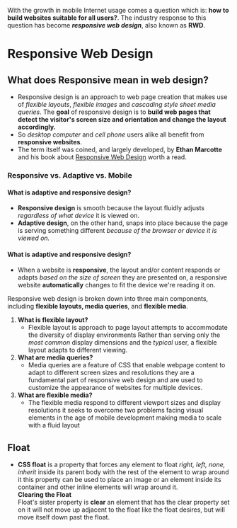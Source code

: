 With the growth in mobile Internet usage comes a question which is: **how to build websites suitable for all users?**. The industry response to this question has become ***responsive web design***, also known as **RWD**.
# Responsive Web Design
## What does Responsive mean in web design?
- Responsive design is an approach to web page creation that makes use of *flexible layouts*, *flexible images* and *cascading style sheet media queries*. The **goal** of responsive design is to **build web pages that detect the visitor's screen size and orientation and change the layout accordingly.**
- So *desktop computer* and *cell phone* users alike all benefit from **responsive websites**.
- The term itself was coined, and largely developed, by **Ethan Marcotte** and his book about [Responsive Web Design](https://abookapart.com/products/responsive-web-design) worth a read.
### Responsive vs. Adaptive vs. Mobile
#### What is adaptive and responsive design?  
- **Responsive design** is smooth because the layout fluidly adjusts *regardless of what device* it is viewed on.   
- **Adaptive design**, on the other hand, snaps into place because the page is serving something different *because of the browser or device it is viewed on.*
#### What is adaptive and responsive design?  
-  When a website is **responsive**, the layout and/or content responds or adapts *based on the size of screen* they are presented on, a responsive website **automatically** changes to fit the device we're reading it on.  

 Responsive web design is broken down into three main components, including **flexible layouts, media queries**, and **flexible media**.  
 1. **What is flexible layout?**  
     -  Flexible layout is approach to page layout attempts to accommodate the diversity of display environments Rather than serving only the *most common* display dimensions and the *typical* user, a flexible layout adapts to different viewing. 
2. **What are media queries?**  
     -  Media queries are a feature of CSS that enable webpage content to adapt to different screen sizes and resolutions they are a fundamental part of responsive web design and are used to customize the appearance of websites for multiple devices.
3. **What are flexible media?**  
     - The flexible media respond to different viewport sizes and display resolutions it seeks to overcome two problems facing visual elements in the age of mobile development making media to scale with a fluid layout 
## Float
- **CSS float** is a property that forces any element to float *right, left, none, inherit* inside its parent body with the rest of the element to wrap around it this property can be used to place an image or an element inside its container and other inline elements will wrap around it.  
**Clearing the Float**  
Float's sister property is **clear** an element that has the clear property set on it will not move up adjacent to the float like the float desires, but will move itself down past the float.